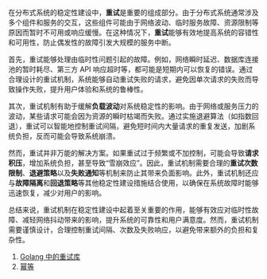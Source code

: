 在分布式系统的稳定性建设中，**重试**是重要的组成部分。由于分布式系统通常涉及多个组件和服务的交互，这些组件可能由于网络波动、临时服务故障、资源限制等原因而暂时不可用或响应缓慢。在这种情况下，**重试**能够有效地提高系统的容错性和可用性，防止偶发性的故障引发大规模的服务中断。

首先，重试能够处理由临时性问题引起的故障。例如，网络瞬时延迟、数据库连接池的暂时耗尽、第三方 API 响应超时等，都可能是短期内可以恢复的错误。通过合理设计的重试机制，系统能够自动重试失败的请求，避免因单次请求的失败而导致操作失败，提升用户体验和系统的鲁棒性。

其次，重试机制有助于缓解**负载波动**对系统稳定性的影响。由于网络或服务压力的波动，某些请求可能会因为资源的瞬时枯竭而失败。通过实施退避算法（如指数回退），重试可以智能地控制重试间隔，避免短时间内大量请求的重复发送，加剧系统负担，反而可能会导致系统崩溃。

然而，重试并非万能的解决方案。如果重试过于频繁或不加控制，可能会导致**请求积压**，增加系统负担，甚至导致“雪崩效应”。因此，重试机制需要合理的**重试次数限制**、**退避策略**以及**失败通知**等机制来防止其带来负面影响。此外，重试机制还应与**故障隔离**和**回退策略**等其他稳定性建设措施结合使用，以确保在系统故障时能够迅速恢复，减少对用户的影响。

总结来说，重试机制在稳定性建设中起着至关重要的作用，能够有效应对临时性故障、减轻网络抖动带来的影响，提升系统的可靠性和用户满意度。然而，重试机制需要谨慎设计，合理控制重试间隔、次数及失败响应，以避免带来额外的负担和复杂性。


1. [Golang 中的重试库](https://www.notion.so/Golang-17aeda9f236a80729d79cc2ed6e7b225?pvs=21)
1. [幂等](https://www.notion.so/17beda9f236a80688e2bc4fa120a93e2?pvs=21)
